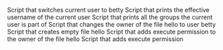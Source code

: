 Script that switches current user to betty
Script that prints the effective username of the current user
Script that prints all the groups the current user is part of
Script that changes the owner of the file hello to user betty
Script that creates empty file hello
Script that adds execute permission to the owner of the file hello
Script that adds execute permission
